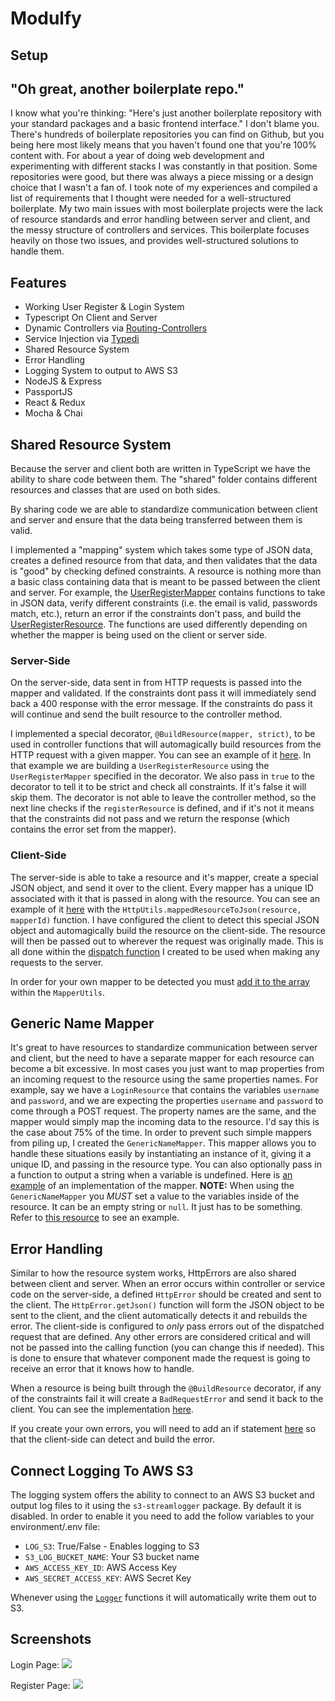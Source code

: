 # Modulfy

## Setup

## "Oh great, another boilerplate repo."
I know what you're thinking: "Here's just another boilerplate repository with your standard packages and a basic frontend interface." I don't blame you. There's hundreds of boilerplate repositories you can find on Github, but you being here most likely means that you haven't found one that you're 100% content with. For about a year of doing web development and experimenting with different stacks I was constantly in that position. Some repositories were good, but there was always a piece missing or a design choice that I wasn't a fan of. I took note of my experiences and compiled a list of requirements that I thought were needed for a well-structured boilerplate. My two main issues with most boilerplate projects were the lack of resource standards and error handling between server and client, and the messy structure of controllers and services. This boilerplate focuses heavily on those two issues, and provides well-structured solutions to handle them.

## Features
- Working User Register & Login System
- Typescript On Client and Server
- Dynamic Controllers via [Routing-Controllers](https://github.com/typestack/routing-controllers)
- Service Injection via [Typedi](https://github.com/typestack/typedi)
- Shared Resource System
- Error Handling
- Logging System to output to AWS S3
- NodeJS & Express
- PassportJS
- React & Redux
- Mocha & Chai

## Shared Resource System

Because the server and client both are written in TypeScript we have the ability to share
code between them. The "shared" folder contains different resources and classes that 
are used on both sides.

By sharing code we are able to standardize communication between client and server and 
ensure that the data being transferred between them is valid. 

I implemented a "mapping" system which takes some type of JSON data, creates a defined resource
from that data, and then validates that the data is "good" by checking defined constraints. A resource is nothing
more than a basic class containing data that is meant to be passed between the client and server. For example,
the [UserRegisterMapper](https://github.com/jmrapp1/Node-React-Redux-Boilerplate/blob/master/src/shared/mappers/user/UserRegisterMapper.ts)
contains functions to take in JSON data, verify different constraints (i.e. the email is valid, passwords match, etc.), return an error
if the constraints don't pass, and build the [UserRegisterResource](https://github.com/jmrapp1/Node-React-Redux-Boilerplate/blob/master/src/shared/resources/user/UserRegisterResource.ts). 
The functions are used differently depending on whether the mapper is being used on the client or server side.

### Server-Side
On the server-side, data sent in from HTTP requests is passed into the mapper and validated. If the constraints
dont pass it will immediately send back a 400 response with the error message. If the constraints do pass it will
continue and send the built resource to the controller method.

I implemented a special decorator, `@BuildResource(mapper, strict)`, to be used in controller functions that will automagically build resources from the
HTTP request with a given mapper. You can see an example of it [here](https://github.com/jmrapp1/Node-React-Redux-Boilerplate/blob/master/src/server/controllers/UserController.ts#L20).
In that example we are building a `UserRegisterResource` using the `UserRegisterMapper` specified in the decorator. We also pass
in `true` to the decorator to tell it to be strict and check all constraints. If it's false it will skip them. The decorator is not able to
leave the controller method, so the next line checks if the `registerResource` is defined, and if it's not it means that the constraints did not
pass and we return the response (which contains the error set from the mapper).

### Client-Side
The server-side is able to take a resource and it's mapper, create a special JSON object, and send it over to the client. Every mapper has a unique
ID associated with it that is passed in along with the resource. You can see an example of it [here](https://github.com/jmrapp1/Node-React-Redux-Boilerplate/blob/master/src/server/controllers/UserController.ts#L32)
with the `HttpUtils.mappedResourceToJson(resource, mapperId)` function.
I have configured the client to detect this special JSON object and automagically build the resource on the client-side. The resource will then be passed out to 
wherever the request was originally made. This is all done within the [dispatch function](https://github.com/jmrapp1/Node-React-Redux-Boilerplate/blob/master/src/client/src/redux/utils/fetchUtils.ts#L14) I created
to be used when making any requests to the server. 

In order for your own mapper to be detected you must [add it to the array](https://github.com/jmrapp1/Node-React-Redux-Boilerplate/blob/master/src/shared/mappers/MapperUtils.ts#L6) 
within the `MapperUtils`. 

## Generic Name Mapper

It's great to have resources to standardize communication between server and client, but the need to have a separate
mapper for each resource can become a bit excessive. In most cases you just want to map properties from an incoming request to
the resource using the same properties names. For example, say we have a `LoginResource` that contains the variables `username`
and `password`, and we are expecting the properties `username` and `password` to come through a POST request. The property names 
are the same, and the mapper would simply map the incoming data to the resource. I'd say this is the case about 75% of the time.
In order to prevent such simple mappers from piling up, I created the `GenericNameMapper`. This mapper allows you to handle 
these situations easily by instantiating an instance of it, giving it a unique ID, and passing in the resource type. You can
also optionally pass in a function to output a string when a variable is undefined. Here is [an example](https://github.com/jmrapp1/Node-React-Redux-Boilerplate/blob/master/src/shared/mappers/MapperUtils.ts#L10)
of an implementation of the mapper. **NOTE:** When using the `GenericNameMapper` you _MUST_ set a value to the variables inside of the resource. It 
can be an empty string or `null`. It just has to be something. Refer to [this resource](https://github.com/jmrapp1/Node-React-Redux-Boilerplate/blob/master/src/shared/resources/test/GenericResource.ts) to see an example.

## Error Handling

Similar to how the resource system works, HttpErrors are also shared between client and server. When an error occurs within controller
or service code on the server-side, a defined `HttpError` should be created and sent to the client. The `HttpError.getJson()` function will 
form the JSON object to be sent to the client, and the client automatically detects it and rebuilds the error. The client-side is configured to *only* 
pass errors out of the dispatched request that are defined. Any other errors are considered critical and will not be passed into the calling function
(you can change this if needed). This is done to ensure that whatever component made the request is going to receive an error that it knows how to handle.

When a resource is being built through the `@BuildResource` decorator, if any of the constraints fail it will create a `BadRequestError` and send it back
to the client. You can see the implementation [here](https://github.com/jmrapp1/Node-React-Redux-Boilerplate/blob/master/src/server/modules/resource-mapping/decorators/BuildResource.ts#L34).

If you create your own errors, you will need to add an if statement [here](https://github.com/jmrapp1/Node-React-Redux-Boilerplate/blob/master/src/shared/errors/ErrorBuilder.ts#L4) 
so that the client-side can detect and build the error.

## Connect Logging To AWS S3
The logging system offers the ability to connect to an AWS S3 bucket and output log files to it using the `s3-streamlogger` package. By default it is disabled.
In order to enable it you need to add the follow variables to your environment/.env file:
- `LOG_S3`: True/False - Enables logging to S3
- `S3_LOG_BUCKET_NAME`: Your S3 bucket name
- `AWS_ACCESS_KEY_ID`: AWS Access Key
- `AWS_SECRET_ACCESS_KEY`: AWS Secret Key

Whenever using the [`Logger`](https://github.com/jmrapp1/Node-React-Redux-Boilerplate/blob/master/src/server/util/Logger.ts) functions it will automatically write them out to S3.

## Screenshots
Login Page:
![](https://i.imgur.com/5sMDhen.png)

Register Page:
![](https://i.imgur.com/8ESSRXQ.png)
